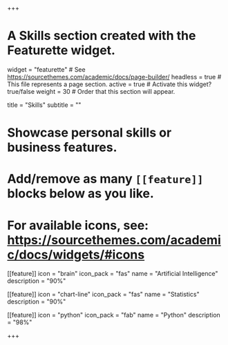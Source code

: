 +++
# A Skills section created with the Featurette widget.
widget = "featurette"  # See https://sourcethemes.com/academic/docs/page-builder/
headless = true  # This file represents a page section.
active = true  # Activate this widget? true/false
weight = 30  # Order that this section will appear.

title = "Skills"
subtitle = ""

# Showcase personal skills or business features.
# 
# Add/remove as many `[[feature]]` blocks below as you like.
# 
# For available icons, see: https://sourcethemes.com/academic/docs/widgets/#icons

[[feature]]
  icon = "brain"
  icon_pack = "fas"
  name = "Artificial Intelligence"
  description = "90%"
  
[[feature]]
  icon = "chart-line"
  icon_pack = "fas"
  name = "Statistics"
  description = "90%"  
  
[[feature]]
  icon = "python"
  icon_pack = "fab"
  name = "Python"
  description = "98%"

+++
